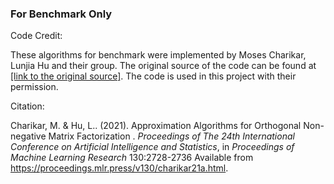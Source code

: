 ### For Benchmark Only

Code Credit:

These algorithms for benchmark were implemented by Moses Charikar, Lunjia Hu and their group. The original source of the code can be found at [[link to the original source]](https://proceedings.mlr.press/v130/charikar21a.html).
The code is used in this project with their permission.

Citation:

Charikar, M. &amp; Hu, L.. (2021).  Approximation Algorithms for Orthogonal Non-negative Matrix Factorization . <i>Proceedings of The 24th International Conference on Artificial Intelligence and Statistics</i>, in <i>Proceedings of Machine Learning Research</i> 130:2728-2736 Available from https://proceedings.mlr.press/v130/charikar21a.html.

